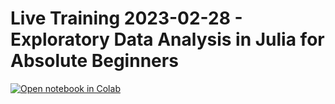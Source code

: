# Live Training 2023-02-28 - Exploratory Data Analysis in Julia for Absolute Beginners

[![Open notebook in Colab](https://colab.research.google.com/assets/colab-badge.svg)](https://colab.research.google.com/github/richierocks/live_training_eda_julia_abs_beginners/blob/main/notebook.ipynb)
